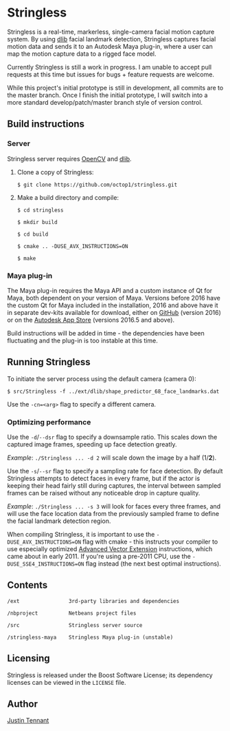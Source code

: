 # Stringless

Stringless is a real-time, markerless, single-camera facial motion capture system. By using [dlib](http://dlib.net/) facial landmark detection, Stringless captures facial motion data and sends it to an Autodesk Maya plug-in, where a user can map the motion capture data to a rigged face model.

Currently Stringless is still a work in progress. I am unable to accept pull requests at this time but issues for bugs + feature requests are welcome.

While this project's initial prototype is still in development, all commits are to the master branch. Once I finish the initial prototype, I will switch into a more standard develop/patch/master branch style of version control.

## Build instructions

### Server

Stringless server requires [OpenCV](http://opencv.org/) and [dlib](http://dlib.net).

1. Clone a copy of Stringless:

    `$ git clone https://github.com/octop1/stringless.git`

2. Make a build directory and compile:

    ```
    $ cd stringless

    $ mkdir build

    $ cd build

    $ cmake .. -DUSE_AVX_INSTRUCTIONS=ON

    $ make
    ```

### Maya plug-in

The Maya plug-in requires the Maya API and a custom instance of Qt for Maya, both dependent on your version of Maya. Versions before 2016 have the custom Qt for Maya included in the installation, 2016 and above have it in separate dev-kits available for download, either on [GitHub](https://github.com/autodesk-adn/Maya-devkit) (version 2016) or on the [Autodesk App Store](https://apps.autodesk.com/) (versions 2016.5 and above).

Build instructions will be added in time - the dependencies have been fluctuating and the plug-in is too instable at this time.

## Running Stringless

To initiate the server process using the default camera (camera 0):

`$ src/Stringless -f ../ext/dlib/shape_predictor_68_face_landmarks.dat`

Use the `-cn=<arg>` flag to specify a different camera.

### Optimizing performance

Use the `-d`/`--dsr` flag to specify a downsample ratio. This scales down the captured image frames, speeding up face detection greatly.

*Example*: `./Stringless ... -d 2` will scale down the image by a half (1/**2**).

Use the `-s`/`--sr` flag to specify a sampling rate for face detection. By default Stringless attempts to detect faces in every frame, but if the actor is keeping their head fairly still during captures, the interval between sampled frames can be raised without any noticeable drop in capture quality.

*Example*: `./Stringless ... -s 3` will look for faces every three frames, and will use the face location data from the previously sampled frame to define the facial landmark detection region.

When compiling Stringless, it is important to use the `-DUSE_AVX_INSTRUCTIONS=ON` flag with cmake - this instructs your compiler to use especially optimized [Advanced Vector Extension](https://en.wikipedia.org/wiki/Advanced_Vector_Extensions) instructions, which came about in early 2011. If you're using a pre-2011 CPU, use the `-DUSE_SSE4_INSTRUCTIONS=ON` flag instead (the next best optimal instructions).

## Contents

```
/ext                3rd-party libraries and dependencies

/nbproject          Netbeans project files

/src                Stringless server source

/stringless-maya    Stringless Maya plug-in (unstable)
```

## Licensing

Stringless is released under the Boost Software License; its dependency licenses can be viewed in the `LICENSE` file.

## Author

[Justin Tennant](http://justintennant.me)